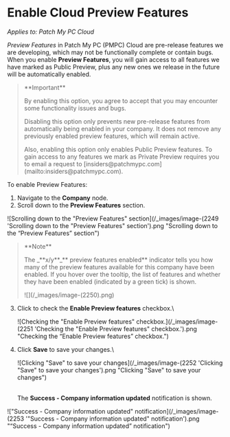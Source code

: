 # Enable Cloud Preview Features

_Applies to: Patch My PC Cloud_

_Preview Features_ in Patch My PC (PMPC) Cloud are pre-release features we are developing, which may not be functionally complete or contain bugs. When you enable **Preview Features**, you will gain access to all features we have marked as Public Preview, plus any new ones we release in the future will be automatically enabled.

<blockquote class="wp-block-quote">
<p>**Important**</p>
<p>By enabling this option, you agree to accept that you may encounter some functionality issues and bugs.</p>
<p>Disabling this option only prevents new pre-release features from automatically being enabled in your company. It does not remove any previously enabled preview features, which will remain active.</p>
<p>Also, enabling this option only enables Public Preview features. To gain access to any features we mark as Private Preview requires you to email a request to [insiders@patchmypc.com](mailto:insiders@patchmypc.com).</p>
</blockquote>

To enable Preview Features:

1. Navigate to the **Company** node.
2. Scroll down to the **Preview Features** section.

![Scrolling down to the "Preview Features" section](/_images/image-(2249 'Scrolling down to the "Preview Features" section').png "Scrolling down to the “Preview Features” section")

<blockquote class="wp-block-quote">
<p>**Note**</p>
<p>The _**x/y**_**&#x20;preview features enabled** indicator tells you how many of the preview features available for this company have been enabled. If you hover over the tooltip, the list of features and whether they have been enabled (indicated by a green tick) is shown.</p>
<p>![](/_images/image-(2250).png)</p>
</blockquote>

3.  Click to check the **Enable Preview features** checkbox.\


    ![Checking the "Enable Preview features" checkbox.](/_images/image-(2251 'Checking the "Enable Preview features" checkbox.').png "Checking the “Enable Preview features” checkbox.")
4.  Click **Save** to save your changes.\


    ![Clicking "Save" to save your changes](/_images/image-(2252 'Clicking "Save" to save your changes').png "Clicking &#x22;Save&#x22; to save your changes")

    \
    The **Success - Company information updated** notification is shown.

!["Success - Company information updated" notification](/_images/image-(2253 '"Success - Company information updated" notification').png "“Success - Company information updated” notification")